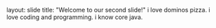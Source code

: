 layout: slide
title: "Welcome to our second slide!"
i love dominos pizza.
i love coding and programming.
i know core java.
